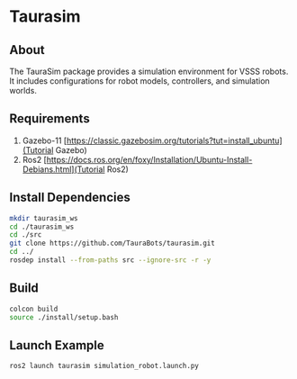 # Taurasim

## About
The TauraSim package provides a simulation environment for VSSS robots.
It includes configurations for robot models, controllers, and simulation worlds.


## Requirements
1. Gazebo-11
    [https://classic.gazebosim.org/tutorials?tut=install_ubuntu](Tutorial Gazebo)
2. Ros2
    [https://docs.ros.org/en/foxy/Installation/Ubuntu-Install-Debians.html](Tutorial Ros2)

## Install Dependencies

```bash
mkdir taurasim_ws
cd ./taurasim_ws
cd ./src
git clone https://github.com/TauraBots/taurasim.git
cd ../
rosdep install --from-paths src --ignore-src -r -y
```
## Build

```bash
colcon build
source ./install/setup.bash
```

## Launch Example

```bash
ros2 launch taurasim simulation_robot.launch.py
```

